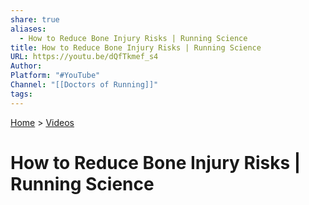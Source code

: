 ```yaml
---  
share: true  
aliases:  
  - How to Reduce Bone Injury Risks | Running Science  
title: How to Reduce Bone Injury Risks | Running Science  
URL: https://youtu.be/dQfTkmef_s4  
Author:   
Platform: "#YouTube"  
Channel: "[[Doctors of Running]]"  
tags:   
---  
```

[Home](../index.md) > [Videos](./index.md)  
# How to Reduce Bone Injury Risks | Running Science  
